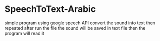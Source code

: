 # SpeechToText-Arabic
simple program using google speech API convert the sound into text then repeated 
after run the file the sound will be saved in text file then the program will read it
